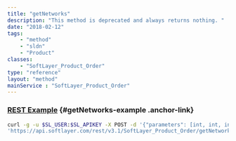 ```yaml
---
title: "getNetworks"
description: "This method is deprecated and always returns nothing. "
date: "2018-02-12"
tags:
    - "method"
    - "sldn"
    - "Product"
classes:
    - "SoftLayer_Product_Order"
type: "reference"
layout: "method"
mainService : "SoftLayer_Product_Order"
---
```


### [REST Example](#getNetworks-example) <a href="/article/rest/"><i class="fas fa-question"></i></a> {#getNetworks-example .anchor-link} 
```bash
curl -g -u $SL_USER:$SL_APIKEY -X POST -d '{"parameters": [int, int, int]}' \
'https://api.softlayer.com/rest/v3.1/SoftLayer_Product_Order/getNetworks'
```
